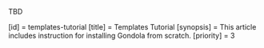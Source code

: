 TBD

[id] = templates-tutorial
[title] = Templates Tutorial
[synopsis] = This article includes instruction for installing Gondola from scratch.
[priority] = 3
